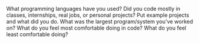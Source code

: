 What programming languages have you used?
Did you code mostly in classes, internships, real jobs, or personal projects? Put example projects and what did you do.
What was the largest program/system you’ve worked on?
What do you feel most comfortable doing in code?
What do you feel least comfortable doing?